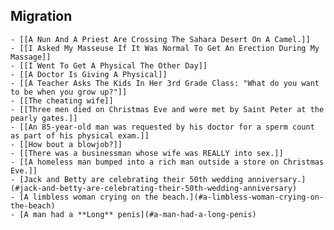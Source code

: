 ## Migration
	- [[A Nun And A Priest Are Crossing The Sahara Desert On A Camel.]]
	- [[I Asked My Masseuse If It Was Normal To Get An Erection During My Massage]]
	- [[I Went To Get A Physical The Other Day]]
	- [[A Doctor Is Giving A Physical]]
	- [[A Teacher Asks The Kids In Her 3rd Grade Class: "What do you want to be when you grow up?"]]
	- [[The cheating wife]]
	- [[Three men died on Christmas Eve and were met by Saint Peter at the pearly gates.]]
	- [[An 85-year-old man was requested by his doctor for a sperm count as part of his physical exam.]]
	- [[How bout a blowjob?]]
	- [[There was a businessman whose wife was REALLY into sex.]]
	- [[A homeless man bumped into a rich man outside a store on Christmas Eve.]]
	- [Jack and Betty are celebrating their 50th wedding anniversary.](#jack-and-betty-are-celebrating-their-50th-wedding-anniversary)
	- [A limbless woman crying on the beach.](#a-limbless-woman-crying-on-the-beach)
	- [A man had a **Long** penis](#a-man-had-a-long-penis)